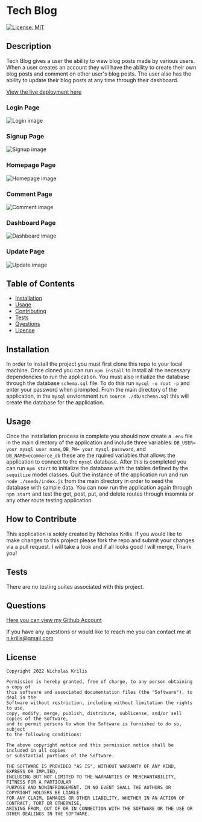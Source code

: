 # Tech Blog

  [![License: MIT](https://img.shields.io/badge/License-MIT-yellow.svg)](https://opensource.org/licenses/MIT)

  ## Description
  
  Tech Blog gives a user the ability to view blog posts made by various users. When a user creates an account they will have the ability to create their own blog posts and comment on other user's blog posts. The user also has the ability to update their blog posts at any time through their dashboard.


  [View the live deployment here](https://nkrilis-tech-blog.herokuapp.com/)

  ### Login Page
  ![Login image](./public/images/login.png)

  ### Signup Page
  ![Signup image](./public/images/signup.png)

  ### Homepage Page
  ![Homepage image](./public/images/homepage.png)

  ### Comment Page
  ![Comment image](./public/images/comment.png)

  ### Dashboard Page
  ![Dashboard image](./public/images/dashboard.png)

  ### Update Page
  ![Update image](./public/images/update.png)
  
  ## Table of Contents
  
  - [Installation](#installation)
  - [Usage](#usage)
  - [Contributing](#how-to-contribute)
  - [Tests](#tests)
  - [Qyestions](#questions)
  - [License](#license)
  
  ## Installation
  In order to install the project you must first clone this repo to your local machine. Once cloned you can run `npm install` to install all the necessary dependencies to run the application. You must also initialize the database through the database `schema.sql` file. To do this run `mysql -u root -p` and enter your password when prompted. From the main directory of the application, in the `mysql` enviornment run `source ./db/schema.sql` this will create the database for the application.
  ## Usage
  Once the installation process is complete you should now create a `.env` file in the main directory of the application and include three variables: `DB_USER= your mysql user name`, `DB_PW= your mysql password`, and `DB_NAME=ecommerce_db` these are the rquired variables that allows the application to connect to the `mysql` database. After this is completed you can run `npm start` to initialize the database with the tables defined by the `sequilize` model classes. Quit the instance of the application run and run `node ./seeds/index.js` from the main directory in order to seed the database with sample data. You can now run the application again through `npm start` and test the get, post, put, and delete routes through insomnia or any other route testing application.
  ## How to Contribute
  This application is solely created by Nicholas Krilis. If you would like to make changes to this project please fork the repo and submit your changes via a pull request. I will take a look and if all looks good I will merge, Thank you!
  ## Tests
  There are no testing suites associated with this project.
  ## Questions
  [Here you can view my Github Account](https://github.com/nkrilis)

  If you have any questions or would like to reach me you can contact me at [n.krilis@gmail.com](mailto:n.krilis@gmail.com?subject=[GitHub]%20Source%20Han%20Sans)

  ## License

    Copyright 2022 Nicholas Krilis

    Permission is hereby granted, free of charge, to any person obtaining a copy of 
    this software and associated documentation files (the "Software"), to deal in the 
    Software without restriction, including without limitation the rights to use, 
    copy, modify, merge, publish, distribute, sublicense, and/or sell copies of the Software, 
    and to permit persons to whom the Software is furnished to do so, subject 
    to the following conditions:

    The above copyright notice and this permission notice shall be included in all copies 
    or substantial portions of the Software.

    THE SOFTWARE IS PROVIDED "AS IS", WITHOUT WARRANTY OF ANY KIND, EXPRESS OR IMPLIED, 
    INCLUDING BUT NOT LIMITED TO THE WARRANTIES OF MERCHANTABILITY, FITNESS FOR A PARTICULAR 
    PURPOSE AND NONINFRINGEMENT. IN NO EVENT SHALL THE AUTHORS OR COPYRIGHT HOLDERS BE LIABLE 
    FOR ANY CLAIM, DAMAGES OR OTHER LIABILITY, WHETHER IN AN ACTION OF CONTRACT, TORT OR OTHERWISE, 
    ARISING FROM, OUT OF OR IN CONNECTION WITH THE SOFTWARE OR THE USE OR OTHER DEALINGS IN THE SOFTWARE.
    
  
